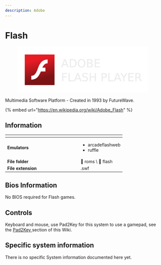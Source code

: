 ```yaml
---
description: Adobe
---
```


# Flash

<div align="left">

<figure><picture><source srcset="https://raw.githubusercontent.com/fabricecaruso/es-theme-carbon/91d85c7849cc550b0cac4e75cb8e0923d3b61b5e/art/logos/flash-w.svg" media="(prefers-color-scheme: dark)"><img src="https://raw.githubusercontent.com/fabricecaruso/es-theme-carbon/52ff37c9e265587d006945a2ba695b5a962b3a3d/art/logos/flash.svg" alt=""></picture><figcaption></figcaption></figure>

</div>

Multimedia Software Platform - Created in 1993 by FutureWave.

{% embed url="https://en.wikipedia.org/wiki/Adobe_Flash" %}

## Information

<table data-header-hidden><thead><tr><th width="224"></th><th></th></tr></thead><tbody><tr><td><strong>Emulators</strong></td><td><ul><li>arcadeflashweb</li><li>ruffle</li></ul></td></tr><tr><td><strong>File folder</strong></td><td><span data-gb-custom-inline data-tag="emoji" data-code="1f4c2">📂</span> roms \ <span data-gb-custom-inline data-tag="emoji" data-code="1f4c2">📂</span> flash</td></tr><tr><td><strong>File extension</strong></td><td>.swf</td></tr></tbody></table>

## Bios Information

No BIOS required for Flash games.

## Controls

Keyboard and mouse, use Pad2Key for this system to use a gamepad, see the [Pad2Key ](../../../../en/controllers/pad2key.md)section of this Wiki.

## Specific system information

There is no specific System information documented here yet.
